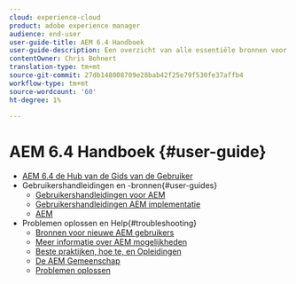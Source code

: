 ```yaml
---
cloud: experience-cloud
product: adobe experience manager
audience: end-user
user-guide-title: AEM 6.4 Handboek
user-guide-description: Een overzicht van alle essentiële bronnen voor het begrijpen, installeren, beheren en gebruiken van AEM 6.4.
contentOwner: Chris Bohnert
translation-type: tm+mt
source-git-commit: 27db148008709e28bab42f25e79f530fe37affb4
workflow-type: tm+mt
source-wordcount: '60'
ht-degree: 1%

---
```



# AEM 6.4 Handboek {#user-guide}

+ [AEM 6.4 de Hub van de Gids van de Gebruiker](home.md)
+ Gebruikershandleidingen en -bronnen{#user-guides}
   + [Gebruikershandleidingen voor AEM](capabilities.md)
   + [Gebruikershandleidingen AEM implementatie](implementation.md)
   + [AEM](resources.md)
+ Problemen oplossen en Help{#troubleshooting}
   + [Bronnen voor nieuwe AEM gebruikers](new.md)
   + [Meer informatie over AEM mogelijkheden](learn.md)
   + [Beste praktijken, hoe te, en Opleidingen](best-practice.md)
   + [De AEM Gemeenschap](community.md)
   + [Problemen oplossen](troubleshooting.md)
